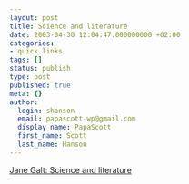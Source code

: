 ```yaml
---
layout: post
title: Science and literature
date: 2003-04-30 12:04:47.000000000 +02:00
categories:
- quick links
tags: []
status: publish
type: post
published: true
meta: {}
author:
  login: shanson
  email: papascott-wp@gmail.com
  display_name: PapaScott
  first_name: Scott
  last_name: Hanson
---
```

<p><a title="Are you arguing that the laws of supply and demand don't work?" href="http://www.janegalt.net/">Jane Galt: Science and literature</a></p>
